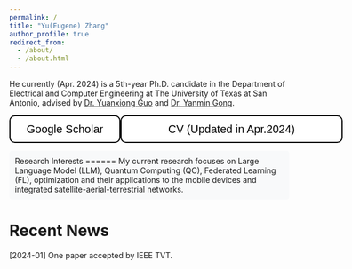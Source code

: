 ```yaml
---
permalink: /
title: "Yu(Eugene) Zhang"
author_profile: true
redirect_from: 
  - /about/
  - /about.html
---
```





He currently (Apr. 2024) is a 5th-year Ph.D. candidate in the Department of Electrical and Computer Engineering at The University of Texas at San Antonio, advised by [Dr. Yuanxiong Guo](https://guoyuanxiong.github.io) and [Dr. Yanmin Gong](https://yanmingong.github.io). 

<div style="display: flex; justify-content: space-around; align-items: center;">
  <!-- First button linking to Stack Overflow -->
  <form action="https://scholar.google.com/citations?user=p6z9Id4AAAAJ&hl=en&authuser=1" method="get" target="_blank">
    <button type="submit" style="width: 200px; height: 50px; font-size: 20px; color: black; background-color: white; border: 2px solid black; border-radius: 10px; font-family: Arial, sans-serif;">
      Google Scholar
    </button>
  </form>
  
  <!-- Second button linking to GitHub -->
  <form action="https://yu-zhang-eugene.github.io/files/paper1.pdf" method="get" target="_blank">
    <button type="submit" style="width: 400px; height: 50px; font-size: 20px; color: black; background-color: white; border: 2px solid black; border-radius: 10px; font-family: Arial, sans-serif;">
      CV (Updated in Apr.2024)
    </button>
  </form>
</div>


<div style="background-color: #f8f9fa; padding: 10px; border-radius: 5px;">
Research Interests
======
My current research focuses on Large Language Model (LLM), Quantum Computing (QC), Federated Learning (FL), optimization and their applications to the mobile devices and integrated satellite-aerial-terrestrial networks.
</div>



Recent News
======

<i class="fa fa-newspaper-o" aria-hidden="true"></i> [2024-01] One paper accepted by IEEE TVT.
